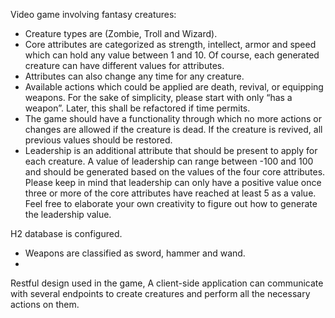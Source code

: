  Video game involving fantasy creatures:


- Creature types are (Zombie, Troll and Wizard).
- Core attributes are categorized as strength, intellect, armor and speed which can hold any value between 1 and 10. Of course, each generated creature can have different values for attributes.
- Attributes can also change any time for any creature.
- Available actions which could be applied are death, revival, or equipping weapons. For the sake of simplicity, please start with only “has a weapon”. Later, this shall be refactored if time permits.
- The game should have a functionality through which no more actions or changes are allowed if the creature is dead. If the creature is revived, all previous values should be restored.
- Leadership is an additional attribute that should be present to apply for each creature. A value of leadership can range between -100 and 100 and should be generated based on the values of the four core attributes. Please keep in mind that leadership can only have a positive value once three or more of the core attributes have reached at least 5 as a value. Feel free to elaborate your own creativity to figure out how to generate the leadership value.


 H2 database is configured.
 
- Weapons are classified as sword, hammer and wand. 
- 

Restful design used in the game,
A client-side application can communicate with several endpoints to create creatures and perform all the necessary actions on them.

